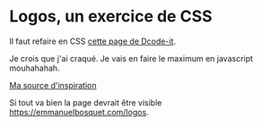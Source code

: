 # Logos, un exercice de CSS

Il faut refaire en CSS [cette page de Dcode-it](https://www.dcode-it.com/Projects).

Je crois que j'ai craqué. Je vais en faire le maximum en javascript mouhahahah.

[Ma source d'inspiration](http://css-workshop.com/hover-box-text-over-images-on-hover-and-more/)

Si tout va bien la page devrait être visible <https://emmanuelbosquet.com/logos>.